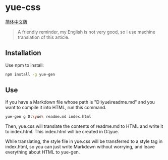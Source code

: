 # yue-css

[简体中文版](./README-CN.md)

> A friendly reminder, my English is not very good, so I use machine translation of this article.

## Installation

Use npm to install:

```sh
npm install -g yue-gen
```

## Use

If you have a Markdown file whose path is "D:\yue\readme.md" and you want to compile it into HTML, run this command.

```sh
yue-gen g D:\yue\ readme.md index.html
```

Then, yue.css will translate the contents of readme.md to HTML and write it to index.html. This index.html will be created in D:\yue\.

While translating, the style file in yue.css will be transferred to a style tag in index.html, so you can just write Markdown without worrying, and leave everything about HTML to yue-gen.
